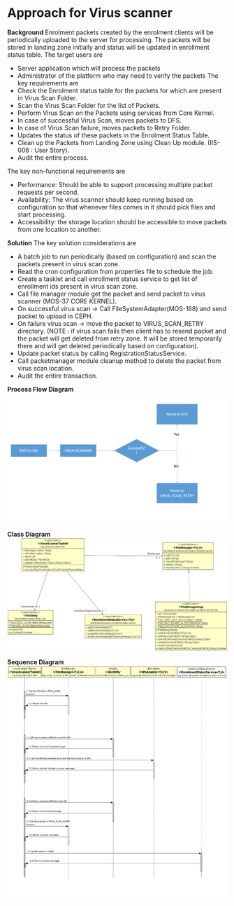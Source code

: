 # Approach for Virus scanner

**Background**
Enrolment packets created by the enrolment clients will be periodically uploaded to the server for processing. The packets will be stored in landing zone initially and status will be updated in enrollment status table.
The target users are
-	Server application which will process the packets
-	Administrator of the platform who may need to verify the packets
The key requirements are
-	Check the Enrolment status table for the packets for which are present in Virus Scan Folder.
-	Scan the Virus Scan Folder for the list of Packets.
-	Perform Virus Scan on the Packets using services from Core Kernel.
-	In case of successful Virus Scan, moves packets to DFS.
-	In case of Virus Scan failure, moves packets to Retry Folder.
-	Updates the status of these packets in the Enrolment Status Table.
-	Clean up the Packets from Landing Zone using Clean Up module. (IIS-006 : User Story).
-	Audit the entire process.

The key non-functional requirements are
-	Performance: Should be able to support processing multiple packet requests per second.
-	Availability: The virus scanner should keep running based on configuration so that whenever files comes in it should pick files and start processing.
-	Accessibility: the storage location should be accessible to move packets from one location to another.


**Solution**
The key solution considerations are
-	A batch job to run periodically (based on configuration) and scan the packets present in virus scan zone.
-	Read the cron configuration from properties file to schedule the job.
-	Create a tasklet and call enrollment status service to get list of enrollment ids present in virus scan zone.
-	Call file manager module get the packet and send packet to virus scanner (MOS-37 CORE KERNEL).
-	On successful virus scan -> Call FileSystemAdapter(MOS-168) and send packet to upload in CEPH.
-	On failure virus scan -> move the packet to VIRUS_SCAN_RETRY directory. (NOTE : if virus scan fails then client has to resend packet and the packet will get deleted from retry zone. It will be stored temporarily there and will get deleted periodically based on configuration).
-	Update packet status by calling RegistrationStatusService.
-	Call packetmanager module cleanup method to delete the packet from virus scan location.
-	Audit the entire transaction.


**Process Flow Diagram**

![Virus scanner process flow diagram](_images/virus_scanner_process_flow.png)

**Class Diagram**
![Virus scanner class diagram](_images/virus_scanner_process_class_diagram.png)

**Sequence Diagram**
![Virus scanner sequence diagram](_images/virus_scanner_process_seq_diagram.png)
